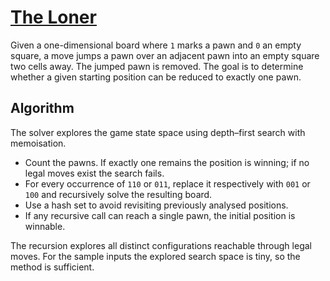 # [The Loner](https://www.spoj.com/problems/LONER)

Given a one-dimensional board where `1` marks a pawn and `0` an empty
square, a move jumps a pawn over an adjacent pawn into an empty square two
cells away.  The jumped pawn is removed.  The goal is to determine whether a
given starting position can be reduced to exactly one pawn.

## Algorithm

The solver explores the game state space using depth–first search with
memoisation.

- Count the pawns.  If exactly one remains the position is winning; if no
  legal moves exist the search fails.
- For every occurrence of `110` or `011`, replace it respectively with
  `001` or `100` and recursively solve the resulting board.
- Use a hash set to avoid revisiting previously analysed positions.
- If any recursive call can reach a single pawn, the initial position is
  winnable.

The recursion explores all distinct configurations reachable through legal
moves.  For the sample inputs the explored search space is tiny, so the
method is sufficient.
